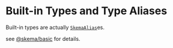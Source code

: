# Built-in Types and Type Aliases

Built-in types are actually [`SkemaAlias`](./apis.md#declare)es.

see [@skema/basic](../packages/basic) for details.
